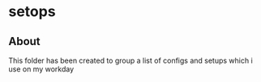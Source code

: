 # setops

## About
This folder has been created to group a list of configs and setups which i use on my workday
